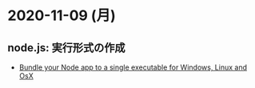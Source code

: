 # 2020-11-09 (月)

## node.js: 実行形式の作成

- [Bundle your Node app to a single executable for Windows, Linux and OsX
](https://dev.to/jochemstoel/bundle-your-node-app-to-a-single-executable-for-windows-linux-and-osx-2c89)